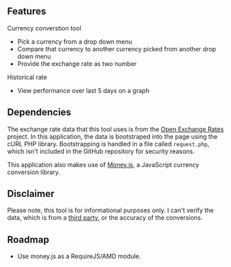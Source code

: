 ## Features 

Currency converstion tool
- Pick a currency from a drop down menu
- Compare that currency to another currency picked from another drop down menu
- Provide the exchange rate as two number

Historical rate 
- View performance over last 5 days on a graph

## Dependencies

The exchange rate data that this tool uses is from the <a href="https://openexchangerates.org/">Open Exchange Rates</a> project. In this application, the data
is bootstraped into the page using the cURL PHP library. Bootstrapping is handled in a file called `request.php`, which isn't included in the GitHub 
repository for security reasons.

This application also makes use of <a href="https://josscrowcroft.github.io/money.js/">Money.js</a>, a JavaScript currency conversion library. 

## Disclaimer
Please note, this tool is for informational purposes only. I can't verify the data, which is from a <a href="https://openexchangerates.org/">third party</a>, or the accuracy of the conversions. 

## Roadmap 
- Use money.js as a RequireJS/AMD module.


